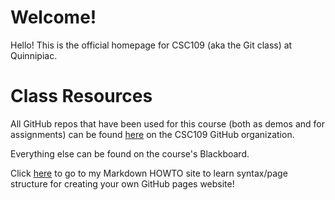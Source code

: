 # Welcome!

Hello! This is the official homepage for CSC109 (aka the Git class) at Quinnipiac.

# Class Resources

All GitHub repos that have been used for this course (both as demos and for assignments) can be found [here](https://github.com/CSC109) on the CSC109 GitHub organization.

Everything else can be found on the course's Blackboard.

Click [here](https://csc109.github.io/MarkdownWebsite/) to go to my Markdown HOWTO site to learn syntax/page structure for creating your own GitHub pages website!